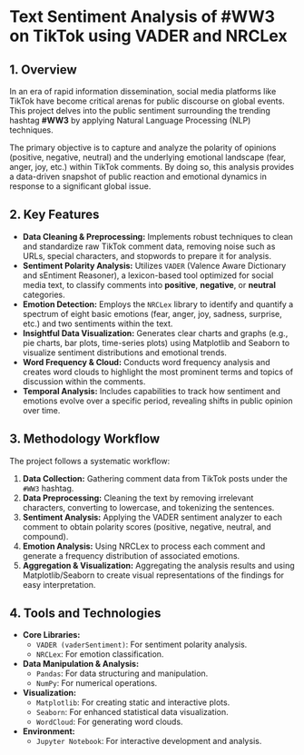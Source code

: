 # Text Sentiment Analysis of \#WW3 on TikTok using VADER and NRCLex

[](https://www.python.org/downloads/)
[](https://opensource.org/licenses/MIT)

## 1\. Overview

In an era of rapid information dissemination, social media platforms like TikTok have become critical arenas for public discourse on global events. This project delves into the public sentiment surrounding the trending hashtag **\#WW3** by applying Natural Language Processing (NLP) techniques.

The primary objective is to capture and analyze the polarity of opinions (positive, negative, neutral) and the underlying emotional landscape (fear, anger, joy, etc.) within TikTok comments. By doing so, this analysis provides a data-driven snapshot of public reaction and emotional dynamics in response to a significant global issue.

## 2\. Key Features

  - **Data Cleaning & Preprocessing:** Implements robust techniques to clean and standardize raw TikTok comment data, removing noise such as URLs, special characters, and stopwords to prepare it for analysis.
  - **Sentiment Polarity Analysis:** Utilizes `VADER` (Valence Aware Dictionary and sEntiment Reasoner), a lexicon-based tool optimized for social media text, to classify comments into **positive**, **negative**, or **neutral** categories.
  - **Emotion Detection:** Employs the `NRCLex` library to identify and quantify a spectrum of eight basic emotions (fear, anger, joy, sadness, surprise, etc.) and two sentiments within the text.
  - **Insightful Data Visualization:** Generates clear charts and graphs (e.g., pie charts, bar plots, time-series plots) using Matplotlib and Seaborn to visualize sentiment distributions and emotional trends.
  - **Word Frequency & Cloud:** Conducts word frequency analysis and creates word clouds to highlight the most prominent terms and topics of discussion within the comments.
  - **Temporal Analysis:** Includes capabilities to track how sentiment and emotions evolve over a specific period, revealing shifts in public opinion over time.

## 3\. Methodology Workflow

The project follows a systematic workflow:

1.  **Data Collection:** Gathering comment data from TikTok posts under the `#WW3` hashtag.
2.  **Data Preprocessing:** Cleaning the text by removing irrelevant characters, converting to lowercase, and tokenizing the sentences.
3.  **Sentiment Analysis:** Applying the VADER sentiment analyzer to each comment to obtain polarity scores (positive, negative, neutral, and compound).
4.  **Emotion Analysis:** Using NRCLex to process each comment and generate a frequency distribution of associated emotions.
5.  **Aggregation & Visualization:** Aggregating the analysis results and using Matplotlib/Seaborn to create visual representations of the findings for easy interpretation.

## 4\. Tools and Technologies

  - **Core Libraries:**
      - `VADER (vaderSentiment)`: For sentiment polarity analysis.
      - `NRCLex`: For emotion classification.
  - **Data Manipulation & Analysis:**
      - `Pandas`: For data structuring and manipulation.
      - `NumPy`: For numerical operations.
  - **Visualization:**
      - `Matplotlib`: For creating static and interactive plots.
      - `Seaborn`: For enhanced statistical data visualization.
      - `WordCloud`: For generating word clouds.
  - **Environment:**
      - `Jupyter Notebook`: For interactive development and analysis.
